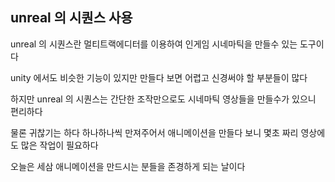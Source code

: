 ## unreal 의 시퀀스 사용

unreal 의 시퀀스란 멀티트랙에디터를 이용하여 인게임 시네마틱을 만들수 있는 도구이다

unity 에서도 비슷한 기능이 있지만 만들다 보면 어렵고 신경써야 할 부분들이 많다

하지만 unreal 의 시퀀스는 간단한 조작만으로도 시네마틱 영상들을 만들수가 있으니 편리하다

물론 귀찮기는 하다 하나하나씩 만져주어서 애니메이션을 만들다 보니 몇초 짜리 영상에도 많은 작업이 필요하다

오늘은 세삼 애니메이션을 만드시는 분들을 존경하게 되는 날이다
